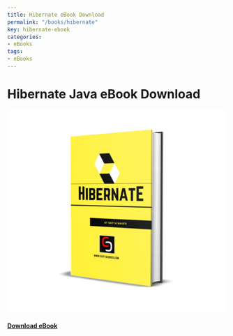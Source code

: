 ```yaml
---
title: Hibernate eBook Download
permalink: "/books/hibernate"
key: hibernate-ebook
categories:
- eBooks
tags:
- eBooks
---
```



# Hibernate Java eBook Download

<div class="grid">
<div class="cell cell--12 cell--md-7 cell--lg-4">
<div class="card">
  <div class="card__image">
    <img class="image" src="/assets/books/hibernate_3d.png"/>
  </div>
  <div class="card__content">
    <div class="card__header">
      <h4><a class="button button--success button--rounded button--lg" href="hibernate.pdf"><i class="fas fa-download"></i> Download eBook</a>
</h4>
    </div>
  </div>
</div> 
  </div>
</div>